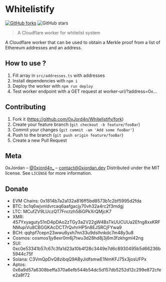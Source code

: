 # Whitelistify

[![GitHub forks](https://img.shields.io/github/forks/0xJord4n/Whitelistify?style=social)](https://github.com/0xJord4n/Whitelistify/fork)
![GitHub stars](https://img.shields.io/github/stars/0xJord4n/Whitelistify?style=social)

> A Cloudflare worker for whitelist system

A Cloudflare worker that can be used to obtain a Merkle proof from a list of Ethereum addresses and an address.

## How to use ?

1. Fill array in `src/addresses.ts` with addresses
2. Install dependencies with `npm i`
3. Deploy the worker with `npm run deploy`
4. Test worker endpoint with a GET request at worker-url/?address=0x...

## Contributing

1. Fork it (<https://github.com/0xJord4n/Whitelistify/fork>)
2. Create your feature branch (`git checkout -b feature/fooBar`)
3. Commit your changes (`git commit -am 'Add some fooBar'`)
4. Push to the branch (`git push origin feature/fooBar`)
5. Create a new Pull Request

## Meta

0xJordan – [@0xjord4n\_](https://twitter.com/0xjord4n_) – contact@0xjordan.dev
Distributed under the MIT license. See `LICENSE` for more information.

## Donate

- EVM Chains: 0x1814b7a2a132a816ff5bd8573b1c2bf5995d2fda
- BTC: bc1q6wjvnldvrcaq6aafgacjy70vh32a4rc2f3mdgj
- LTC: MCufZV9LUczQT7Fnctzh58iGPkXrQMjcK7
- XMR: 457Yxyaguty51nD4pDAo2zTGy3a2V22gW4BsTkUUCUUa2Efng8xxKRFNMupiVu8CBGGKAcDCT7rQvhrHP5n8EJSRCjFYwa9
- BCH: qqhpf7cepn23wwu6yxh7nn33u9dslhnkdc7m48y3u8
- Cosmos: cosmos1jy8exr0m6j7twu3d28hd8j3j6m3fzkhgml42ng
- SUI: 0xc0e53341b57c67c3fa1d23a10b4f28c3449e7d6c8930495b5d66236b5944c75f
- Solana: C3VmQpDvQ8zibqQ9AByJidfsmwE1NmKFJ75x3josUFPx
- Aptos: 0x6a9d57a6308beffa370a6efb544b54dc5d157db5252d12c299e872cfee2a8f72
